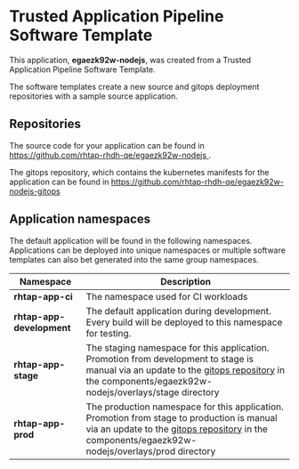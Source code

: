 # Trusted Application Pipeline Software Template

This application, **egaezk92w-nodejs**, was created from a Trusted Application Pipeline Software Template.

The software templates create a new source and gitops deployment repositories with a sample source application. 

## Repositories

The source code for your application can be found in [https://github.com/rhtap-rhdh-qe/egaezk92w-nodejs ](https://github.com/rhtap-rhdh-qe/egaezk92w-nodejs ).
 
The gitops repository, which contains the kubernetes manifests for the application can be found in 
[https://github.com/rhtap-rhdh-qe/egaezk92w-nodejs-gitops ](https://github.com/rhtap-rhdh-qe/egaezk92w-nodejs-gitops ) 

## Application namespaces 

The default application will be found in the following namespaces. Applications can be deployed into unique namespaces or multiple software templates can also bet generated into the same group namespaces.  

|  Namespace   |  Description   |  
| -------- | -------- |
| **rhtap-app-ci** | The namespace used for CI workloads |
| **rhtap-app-development** | The default application during development. Every build will be deployed to this namespace for testing. |
| **rhtap-app-stage** | The staging namespace for this application. Promotion from development to stage is manual via an update to the [gitops repository](https://github.com/rhtap-rhdh-qe/egaezk92w-nodejs-gitops ) in the components/egaezk92w-nodejs/overlays/stage directory |
| **rhtap-app-prod** | The production namespace for this application. Promotion from stage to production is manual via an update to the [gitops repository](https://github.com/rhtap-rhdh-qe/egaezk92w-nodejs-gitops ) in the components/egaezk92w-nodejs/overlays/prod directory |